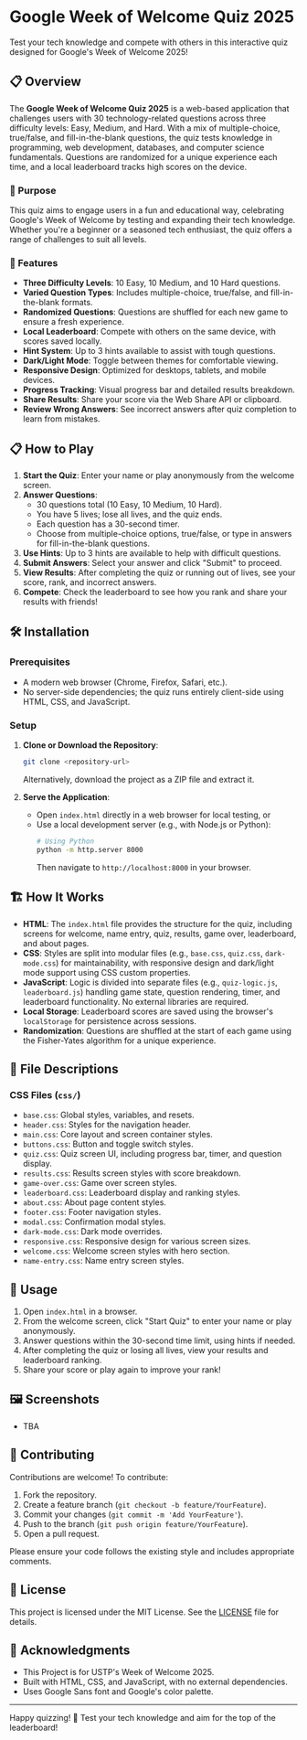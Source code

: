 # Google Week of Welcome Quiz 2025

Test your tech knowledge and compete with others in this interactive quiz designed for Google's Week of Welcome 2025!

## 📋 Overview

The **Google Week of Welcome Quiz 2025** is a web-based application that challenges users with 30 technology-related questions across three difficulty levels: Easy, Medium, and Hard. With a mix of multiple-choice, true/false, and fill-in-the-blank questions, the quiz tests knowledge in programming, web development, databases, and computer science fundamentals. Questions are randomized for a unique experience each time, and a local leaderboard tracks high scores on the device.

### 🎯 Purpose

This quiz aims to engage users in a fun and educational way, celebrating Google's Week of Welcome by testing and expanding their tech knowledge. Whether you're a beginner or a seasoned tech enthusiast, the quiz offers a range of challenges to suit all levels.

### 🎨 Features

- **Three Difficulty Levels**: 10 Easy, 10 Medium, and 10 Hard questions.
- **Varied Question Types**: Includes multiple-choice, true/false, and fill-in-the-blank formats.
- **Randomized Questions**: Questions are shuffled for each new game to ensure a fresh experience.
- **Local Leaderboard**: Compete with others on the same device, with scores saved locally.
- **Hint System**: Up to 3 hints available to assist with tough questions.
- **Dark/Light Mode**: Toggle between themes for comfortable viewing.
- **Responsive Design**: Optimized for desktops, tablets, and mobile devices.
- **Progress Tracking**: Visual progress bar and detailed results breakdown.
- **Share Results**: Share your score via the Web Share API or clipboard.
- **Review Wrong Answers**: See incorrect answers after quiz completion to learn from mistakes.

## 📋 How to Play

1. **Start the Quiz**: Enter your name or play anonymously from the welcome screen.
2. **Answer Questions**: 
   - 30 questions total (10 Easy, 10 Medium, 10 Hard).
   - You have 5 lives; lose all lives, and the quiz ends.
   - Each question has a 30-second timer.
   - Choose from multiple-choice options, true/false, or type in answers for fill-in-the-blank questions.
3. **Use Hints**: Up to 3 hints are available to help with difficult questions.
4. **Submit Answers**: Select your answer and click "Submit" to proceed.
5. **View Results**: After completing the quiz or running out of lives, see your score, rank, and incorrect answers.
6. **Compete**: Check the leaderboard to see how you rank and share your results with friends!

## 🛠️ Installation

### Prerequisites
- A modern web browser (Chrome, Firefox, Safari, etc.).
- No server-side dependencies; the quiz runs entirely client-side using HTML, CSS, and JavaScript.

### Setup
1. **Clone or Download the Repository**:
   ```bash
   git clone <repository-url>
   ```
   Alternatively, download the project as a ZIP file and extract it.

2. **Serve the Application**:
   - Open `index.html` directly in a web browser for local testing, or
   - Use a local development server (e.g., with Node.js or Python):
     ```bash
     # Using Python
     python -m http.server 8000
     ```
     Then navigate to `http://localhost:8000` in your browser.

## 🏗️ How It Works

- **HTML**: The `index.html` file provides the structure for the quiz, including screens for welcome, name entry, quiz, results, game over, leaderboard, and about pages.
- **CSS**: Styles are split into modular files (e.g., `base.css`, `quiz.css`, `dark-mode.css`) for maintainability, with responsive design and dark/light mode support using CSS custom properties.
- **JavaScript**: Logic is divided into separate files (e.g., `quiz-logic.js`, `leaderboard.js`) handling game state, question rendering, timer, and leaderboard functionality. No external libraries are required.
- **Local Storage**: Leaderboard scores are saved using the browser's `localStorage` for persistence across sessions.
- **Randomization**: Questions are shuffled at the start of each game using the Fisher-Yates algorithm for a unique experience.

## 📂 File Descriptions

### CSS Files (`css/`)
- `base.css`: Global styles, variables, and resets.
- `header.css`: Styles for the navigation header.
- `main.css`: Core layout and screen container styles.
- `buttons.css`: Button and toggle switch styles.
- `quiz.css`: Quiz screen UI, including progress bar, timer, and question display.
- `results.css`: Results screen styles with score breakdown.
- `game-over.css`: Game over screen styles.
- `leaderboard.css`: Leaderboard display and ranking styles.
- `about.css`: About page content styles.
- `footer.css`: Footer navigation styles.
- `modal.css`: Confirmation modal styles.
- `dark-mode.css`: Dark mode overrides.
- `responsive.css`: Responsive design for various screen sizes.
- `welcome.css`: Welcome screen styles with hero section.
- `name-entry.css`: Name entry screen styles.

## 🚀 Usage

1. Open `index.html` in a browser.
2. From the welcome screen, click "Start Quiz" to enter your name or play anonymously.
3. Answer questions within the 30-second time limit, using hints if needed.
4. After completing the quiz or losing all lives, view your results and leaderboard ranking.
5. Share your score or play again to improve your rank!

## 🖼️ Screenshots

- TBA

## 🤝 Contributing

Contributions are welcome! To contribute:
1. Fork the repository.
2. Create a feature branch (`git checkout -b feature/YourFeature`).
3. Commit your changes (`git commit -m 'Add YourFeature'`).
4. Push to the branch (`git push origin feature/YourFeature`).
5. Open a pull request.

Please ensure your code follows the existing style and includes appropriate comments.

## 📜 License

This project is licensed under the MIT License. See the [LICENSE](LICENSE) file for details.

## 🙏 Acknowledgments

- This Project is for USTP's Week of Welcome 2025.
- Built with HTML, CSS, and JavaScript, with no external dependencies.
- Uses Google Sans font and Google's color palette.

---

Happy quizzing! 🚀 Test your tech knowledge and aim for the top of the leaderboard!
